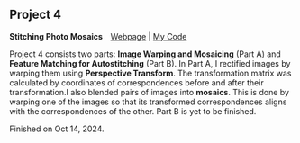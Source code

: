 ## Project 4

**Stitching Photo Mosaics**&emsp;[Webpage](https://davidpaulwei.github.io/cs180/proj4/) | [My Code](https://github.com/davidpaulwei/cs180/tree/main/proj4/code)  

Project 4 consists two parts: **Image Warping and Mosaicing** (Part A) and **Feature Matching for Autostitching** (Part B). In Part A, I rectified images by warping them using **Perspective Transform**. The transformation matrix was calculated by coordinates of correspondences before and after their transformation.I also blended pairs of images into **mosaics**. This is done by warping one of the images so that its transformed correspondences aligns with the correspondences of the other. Part B is yet to be finished.

Finished on Oct 14, 2024.
